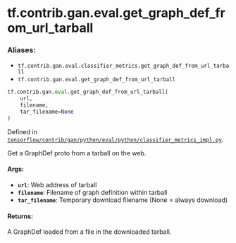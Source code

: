 <div itemscope itemtype="http://developers.google.com/ReferenceObject">
<meta itemprop="name" content="tf.contrib.gan.eval.get_graph_def_from_url_tarball" />
</div>

# tf.contrib.gan.eval.get_graph_def_from_url_tarball

### Aliases:

* `tf.contrib.gan.eval.classifier_metrics.get_graph_def_from_url_tarball`
* `tf.contrib.gan.eval.get_graph_def_from_url_tarball`

``` python
tf.contrib.gan.eval.get_graph_def_from_url_tarball(
    url,
    filename,
    tar_filename=None
)
```



Defined in [`tensorflow/contrib/gan/python/eval/python/classifier_metrics_impl.py`](https://www.tensorflow.org/code/tensorflow/contrib/gan/python/eval/python/classifier_metrics_impl.py).

Get a GraphDef proto from a tarball on the web.

#### Args:

* <b>`url`</b>: Web address of tarball
* <b>`filename`</b>: Filename of graph definition within tarball
* <b>`tar_filename`</b>: Temporary download filename (None = always download)


#### Returns:

A GraphDef loaded from a file in the downloaded tarball.